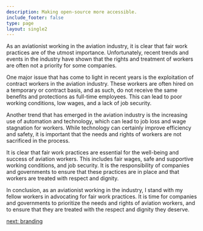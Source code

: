 ```yaml
---
description: Making open-source more accessible.
include_footer: false
type: page
layout: single2
---
```



<p>
As an aviationist working in the aviation industry, it is clear that fair work practices are of the utmost importance. Unfortunately, recent trends and events in the industry have shown that the rights and treatment of workers are often not a priority for some companies.

One major issue that has come to light in recent years is the exploitation of contract workers in the aviation industry. These workers are often hired on a temporary or contract basis, and as such, do not receive the same benefits and protections as full-time employees. This can lead to poor working conditions, low wages, and a lack of job security.

Another trend that has emerged in the aviation industry is the increasing use of automation and technology, which can lead to job loss and wage stagnation for workers. While technology can certainly improve efficiency and safety, it is important that the needs and rights of workers are not sacrificed in the process.

It is clear that fair work practices are essential for the well-being and success of aviation workers. This includes fair wages, safe and supportive working conditions, and job security. It is the responsibility of companies and governments to ensure that these practices are in place and that workers are treated with respect and dignity.

In conclusion, as an aviationist working in the industry, I stand with my fellow workers in advocating for fair work practices. It is time for companies and governments to prioritize the needs and rights of aviation workers, and to ensure that they are treated with the respect and dignity they deserve.


<a href="https://workdojos.com/aviationist/branding">next: branding</a>

